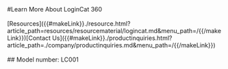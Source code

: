 <div class="product-cta" markdown="1">
#Learn More About LoginCat 360
<br/><br/>
[Resources]({{#makeLink}}./resource.html?article_path=resources/resourcematerial/logincat.md&menu_path=/{{/makeLink}})[Contact Us]({{#makeLink}}./productinquiries.html?article_path=./company/productinquiries.md&menu_path=/{{/makeLink}})
<br/><br/>
## Model number: LC001
</div>